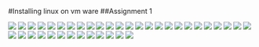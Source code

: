#Installing linux on vm ware
##Assignment 1

![](/pic/cs1.png)
![](/pic/cs2.png)
![](/pic/cs3.png)
![](/pic/cs4.png)
![](/pic/cs5.png)
![](/pic/cs6.png)
![](/pic/cs7.png)
![](/pic/cs8.png)
![](/pic/cs9.png)
![](/pic/cs10.png)
![](/pic/cs11.png)
![](/pic/cs12.png)
![](/pic/cs13.png)
![](/pic/cs14.png)
![](/pic/cs15.png)
![](/pic/cs16.png)
![](/pic/cs17.png)
![](/pic/cs18.png)
![](/pic/cs19.png)
![](/pic/cs20.png)
![](/pic/cs21.png)
![](/pic/cs22.png)
![](/pic/cs23.png)
![](/pic/cs24.png)
![](/pic/cs25.png)
![](/pic/cs26.png)
![](/pic/cs27.png)
![](/pic/cs28.png)
![](/pic/cs29.png)
![](/pic/cs30.png)
![](/pic/cs31.png)
![](/pic/cs32.png)
![](/pic/cs33.png)
![](/pic/cs34.png)
![](/pic/cs35.png)
![](/pic/cs36.png)
![](/pic/cs37.png)
![](/pic/cs38.png)
